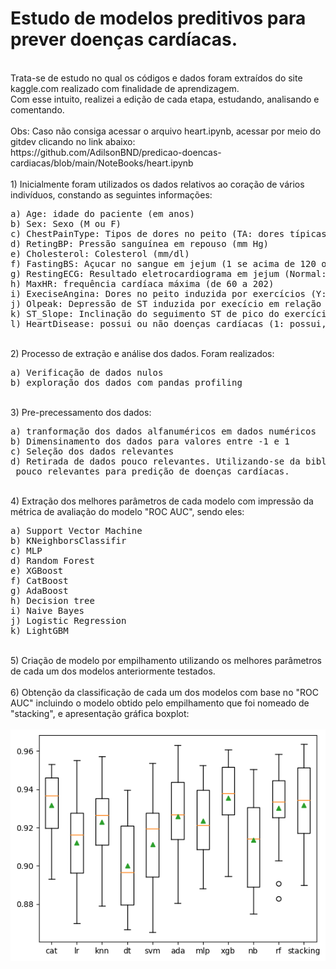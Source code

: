 # Estudo de modelos preditivos para prever doenças cardíacas.
<br>
Trata-se de estudo no qual os códigos e dados foram extraídos do site kaggle.com realizado com finalidade de aprendizagem.
<br>
Com esse intuito, realizei a edição de cada etapa, estudando, analisando e comentando.
<br><br>
Obs: Caso não consiga acessar o arquivo heart.ipynb, acessar por meio do gitdev clicando no link abaixo: <br>
<link>https://github.com/AdilsonBND/predicao-doencas-cardiacas/blob/main/NoteBooks/heart.ipynb</link>
<br><br>
1) Inicialmente foram utilizados os dados relativos ao coração de vários indivíduos, constando as seguintes informações:
<pre>
a) Age: idade do paciente (em anos)
b) Sex: Sexo (M ou F)
c) ChestPainType: Tipos de dores no peito (TA: dores típicas, ATA: Dores atípicas, NAP: sem dores, ASY: assintomáticos)
d) RetingBP: Pressão sanguínea em repouso (mm Hg)
e) Cholesterol: Colesterol (mm/dl)
f) FastingBS: Açucar no sangue em jejum (1 se acima de 120 ou 0 se abaixo)
g) RestingECG: Resultado eletrocardiograma em jejum (Normal: Normal, ST: anormal, LVH: provável hipertrofia ventricular esquerda)
h) MaxHR: frequência cardíaca máxima (de 60 a 202)
i) ExeciseAngina: Dores no peito induzida por exercícios (Y: sim, N: não)
j) Olpeak: Depressão de ST induzida por execício em relação ao repouso ( ST é uma medida obtida no eletro cardiograma) 
k) ST_Slope: Inclinação do seguimento ST de pico do exercício ( ST é uma medida obtida no eletro cardiograma). (Up: ascendente, Flat: normal, Down: descendente)
l) HeartDisease: possui ou não doenças cardíacas (1: possui, 0: não possui)
</pre>
<br>
2) Processo de extração e análise dos dados. Foram realizados:
<pre>
a) Verificação de dados nulos
b) exploração dos dados com pandas profiling
</pre>
<br>
3) Pre-precessamento dos dados:
<pre>
a) tranformação dos dados alfanuméricos em dados numéricos 
b) Dimensinamento dos dados para valores entre -1 e 1
c) Seleção dos dados relevantes 
d) Retirada de dados pouco relevantes. Utilizando-se da biblioteca SelectKBest verificou-se que o dados RetingECG e RestingBP eram<br> pouco relevantes para predição de doenças cardíacas.
</pre>
<br>
4) Extração dos melhores parâmetros de cada modelo com impressão da métrica de avaliação do modelo "ROC AUC", sendo eles:
<pre>
a) Support Vector Machine
b) KNeighborsClassifir
c) MLP
d) Random Forest
e) XGBoost
f) CatBoost
g) AdaBoost
h) Decision tree
i) Naive Bayes
j) Logistic Regression
k) LightGBM
</pre>
<br>
5) Criação de modelo por empilhamento utilizando os melhores parâmetros de cada um dos modelos anteriormente testados.<br>
<br>
6) Obtenção da classificação de cada um dos modelos com base no "ROC AUC" incluindo o modelo obtido pelo empilhamento que foi nomeado de "stacking", e apresentação gráfica boxplot:
<br><br>
<img src="https://github.com/AdilsonBND/predicao-doencas-cardiacas/blob/main/images/output.png"></img>

